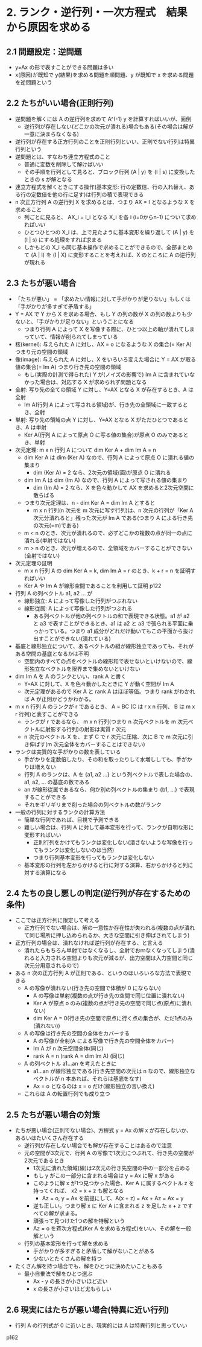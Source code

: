 # 2. ランク・逆行列・一次方程式　結果から原因を求める
## 2.1 問題設定：逆問題
- y=Ax の形で表すことができる問題は多い
- x(原因)が既知で y(結果)を求める問題を順問題、y が既知で x を求める問題を逆問題という

## 2.2 たちがいい場合(正則行列)
- 逆問題を解くには A の逆行列を求めて A^(-1) y を計算すればいいが、面倒
  - 逆行列が存在しない(どこかの次元が潰れる)場合もある(その場合は解が一意に決まらなくなる)
- 逆行列が存在する正方行列のことを正則行列といい、正則でない行列は特異行列という
- 逆問題とは、すなわち連立方程式のこと
  - 普通に変数を削除して解けばいい
  - その手順を行列として見ると、ブロック行列 (A | y) を (I | s) に変換したときの s が解となる
- 連立方程式を解くときにする操作(基本変形: 行の定数倍、行の入れ替え、ある行の定数倍を他の行に足す)は行列の積で表現できる
- n 次正方行列 A の逆行列 X を求めるとは、つまり AX = I となるような X を求めること
  - 列ごとに見ると、 AX_i = I_i となる X_i を各 i (i=0からn-1) について求めればいい
  - ひとつひとつの X_i は、上で見たように基本変形を繰り返して (A | y) を (I | s) にする処理をすれば求まる
  - しかもどの X_i も同じ基本操作で求めることができるので、全部まとめて (A | I) を (I | X) に変形することを考えれば、X のところに A の逆行列が現れる

## 2.3 たちが悪い場合
- 「たちが悪い」 = 「求めたい情報に対して手がかりが足りない」もしくは「手がかりが多すぎて矛盾する」
- Y = AX で Y から X を求める場合、もし Y の列の数が X の列の数よりも少ないと、「手がかりが足りない」ということになる
  - つまり行列 A によって X を写像する際に、ひとつ以上の軸が潰れてしまっていて、情報が削られてしまっている
- 核(kernel): 与えられた A に対し、AX = o になるような X の集合(= Ker A) つまり元の空間の領域
- 像(image): 与えられた A に対し、X をいろいろ変えた場合に Y = AX が取る値の集合(= Im A) つまり行き先の空間の領域
  - もし(実際の計測で得られた) Y が(ノイズの影響で) Im A に含まれていなかった場合は、対応する X が求められず問題となる
- 全射: 写り先の全ての領域 Y に対し、Y=AX となる X が存在するとき、A は全射
  - Im A(行列 A によって写される領域)が、行き先の全領域に一致するとき、全射
- 単射: 写り先の領域の点 Y に対し、Y=AX となる X がただひとつであるとき、A は単射
  - Ker A(行列 A によって原点 O に写る値の集合)が原点 O のみであるとき、単射
- 次元定理: m x n 行列 A について dim Ker A + dim Im A = n
  - dim Ker A は dim (Ker A) なので、行列 A によって原点 O に潰れる値の集まり
    - dim (Ker A) = 2 なら、2次元の領域(面)が原点 O に潰れる
  - dim Im A は dim (Im A) なので、行列 A によって写される値の集まり
    - dim (Im A) = 2 なら、X を色々動かして AX を求めると2次元空間に散らばる
  - つまり次元定理は、n - dim Ker A = dim Im A とすると
    - m x n 行列(n 次元を m 次元に写す行列)は、n 次元の行列が「Ker A 次元分潰れると」残った次元が Im A である(つまり A による行き先の次元(=m)である)
  - m < n のとき、次元が潰れるので、必ずどこかの複数の点が同一の点に潰れる(単射ではない)
  - m > n のとき、次元が増えるので、全領域をカバーすることができない(全射ではない)
- 次元定理の証明
  - m x n 行列 A の dim Ker A = k, dim Im A = r のとき、k + r = n を証明すればいい
  - Ker A や Im A が線形空間であることを利用して証明 p122
- 行列 A の列ベクトル a1, a2 ... が
  - 線形独立: A によって写像した行列がつぶれない
  - 線形従属: A によって写像した行列がつぶれる
    - ある列ベクトルが他の列ベクトルの和で表現できる状態。a1 が a2 と a3 で表すことができるとき、a1 は a2 と a3 で張られる平面に乗っかっている。つまり a1 成分がどれだけ動いてもこの平面から抜け出すことができない(潰れている)
- 基底と線形独立について、あるベクトルの組が線形独立であっても、それがある空間の基底となるかは不明
  - 空間内のすべての点をベクトルの線形和で表せないといけないので、線形独立なベクトルを限界まで集めないといけない
- dim Im A を A のランクといい、rank A と書く
  - Y=AX に対して、X を色々動かしたときに Y が動く空間が Im A
  - 次元定理があるので Ker A と rank A はほぼ等価。つまり rank がわかれば A が正則かどうかわかる。
- m x n 行列 A のランクが r であるとき、 A = BC (C は r x n 行列、 B は m x r 行列)と表すことができる
  - ランクが r であるなら、 m x n 行列(つまり n 次元ベクトルを m 次元ベクトルに射影する行列)の射影は実質 r 次元
  - n 次元のベクトル X を、まず C で r 次元に圧縮、次に B で m 次元に引き伸ばす(m 次元全体をカバーすることはできない)
- ランクは実質的な手がかりの数を表している
  - 手がかりを定数倍したり、その和を取ったりして水増ししても、手がかりは増えない
  - 行列 A のランクは、A を {a1, a2 ...} という列ベクトルで表した場合の、a1, a2, ... の基底の数である
  - an が線形従属であるなら、何か別の列ベクトルの集まり {b1, ...} で表現することができる
  - それをギリギリまで削った場合の列ベクトルの数がランク
- 一般の行列に対するランクの計算方法
  - 簡単な行列であれば、目視で予測できる
  - 難しい場合は、行列 A に対して基本変形を行って、ランクが自明な形に変形すればいい
    - 正則行列をかけてもランクは変化しない(潰さないような写像を行ってもランクは変化しないのは当然)
    - つまり行列基本変形を行ってもランクは変化しない
  - 基本変形の行列を左からかけると行に対する演算、右からかけると列に対する演算になる

## 2.4 たちの良し悪しの判定(逆行列が存在するための条件)
- ここでは正方行列に限定して考える
  - 正方行列でない場合は、解の一意性か存在性が失われる(複数の点が潰れて同じ場所に押し込められるか、大きな空間に引き伸ばされてしまう)
- 正方行列の場合は、潰れなければ逆行列が存在する、と言える
  - 潰れたらもちろん単射ではなくなるし、全射でおｍなくなってしまう(潰れると入力される空間よりも次元が減るが、出力空間は入力空間と同じ次元分用意されるので)
- ある n 次の正方行列 A が正則である、というのはいろいろな方法で表現できる
  - A の写像が潰れない(行き先の空間で体積が 0 にならない)
    - A の写像は単射(複数の点が行き先の空間で同じ位置に潰れない)
    - Ker A が原点 o のみ(複数の点が行き先の空間で同じ点(原点)に潰れない)
    - dim Ker A = 0(行き先の空間で原点に行く点の集合が、ただ1点のみ(潰れない))
  - A の写像は行き先の空間の全体をカバーする
    - A の写像が全射(A による写像で行き先の空間全体をカバー)
    - Im A が n 次元空間全体(同じ)
    - rank A = n (rank A = dim Im A) (同じ)
  - A の列ベクトル a1...an を考えたときに
    - a1...an が線形独立である(行き先空間の次元は n なので、線形独立なベクトルが n 本あれば、それらは基底をなす)
    - Ax = o となるのは x = o だけ(線形独立の言い換え)
  - これらは A の転置行列でも成り立つ

## 2.5 たちが悪い場合の対策
- たちが悪い場合(正則でない場合)、方程式 y = Ax の解 x が存在しないか、あるいはたいくさん存在する
  - 逆行列が存在しない場合でも解が存在することはあるので注意
  - 元の空間が3次元で、行列 A の写像で1次元につぶれて、行き先の空間が2次元であるとき
    - 1次元に潰れた領域(線)は2次元の行き先空間の中の一部分を占める
    - もし y がこの一部分に含まれる場合は y = Ax に解 x がある
    - このように解 x が1つ見つかった場合、Ker A に属するベクトル z を持ってくれば、 x2 = x + z も解となる
      - Az = o, y = Ax を前提にして、A(x + z) = Ax + Az = Ax = y
    - 逆も正しい。つまり解 x に Ker A に含まれる z を足した x + z ですべての解が求まる。
    - 頑張って見つけた1つの解を特解という
    - Az = o を斉次方程式(Ker A を求める方程式)をいい、その解を一般解という
  - 行列の基本変形を行って解を求める
    - 手がかりが多すぎると矛盾して解がないことがある
    - 少ないとたくさんの解を持つ
 - たくさん解を持つ場合でも、解をひとつに決めたいこともある
   - 最小自乗法で解をひとつ選ぶ
     - Ax - y の長さが小さいほど近い
     - x の長さが小さいほど尤もらしい
  
## 2.6 現実にはたちが悪い場合(特異に近い行列)
- 行列 A の行列式が 0 に近いとき、現実的には A は特異行列と思っていい

p162
